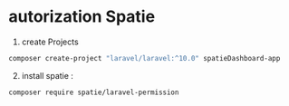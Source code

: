 # autorization Spatie

1. create Projects
```bash
composer create-project "laravel/laravel:^10.0" spatieDashboard-app
```

2. install spatie :
```bash
composer require spatie/laravel-permission
```